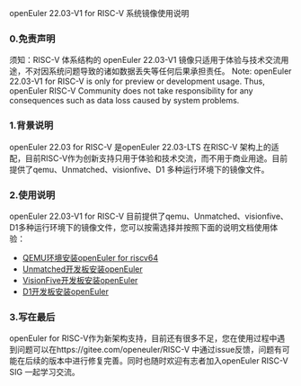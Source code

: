 openEuler 22.03-V1 for RISC-V 系统镜像使用说明

### 0.免责声明
须知：RISC-V 体系结构的 openEuler 22.03-V1 镜像只适用于体验与技术交流用途，不对因系统问题导致的诸如数据丢失等任何后果承担责任。
Note: openEuler 22.03-V1 for RISC-V  is only for preview or development usage.  Thus, openEuler RISC-V Community does not take responsibility for any consequences such as data loss caused by system problems.

### 1.背景说明
openEuler 22.03 for RISC-V 是openEuler 22.03-LTS 在RISC-V 架构上的适配，目前RISC-V作为创新支持只用于体验和技术交流，而不用于商业用途。目前提供了qemu、Unmatched、visionfive、D1 多种运行环境下的镜像文件。

### 2.使用说明
openEuler 22.03-V1 for RISC-V 目前提供了qemu、Unmatched、visionfive、D1多种运行环境下的镜像文件，您可以按需选择并按照下面的说明文档使用体验：

- [QEMU环境安装openEuler for riscv64](https://gitee.com/openeuler/RISC-V/blob/master/release/openEuler-22.03/qemu/README.md)
- [Unmatched开发板安装openEuler](https://gitee.com/openeuler/RISC-V/blob/master/release/openEuler-22.03/unmatched/README.md)
- [VisionFive开发板安装openEuler](https://gitee.com/openeuler/RISC-V/blob/master/release/openEuler-22.03/visionfive/README.md)
- [D1开发板安装openEuler](https://gitee.com/openeuler/RISC-V/blob/master/release/openEuler-22.03/d1/README.md)

### 3.写在最后
openEuler for RISC-V作为新架构支持，目前还有很多不足，您在使用过程中遇到问题可以在https://gitee.com/openeuler/RISC-V 中通过issue反馈，问题有可能在后续的版本中进行修复完善。同时也随时欢迎有志者加入openEuler RISC-V SIG 一起学习交流。

